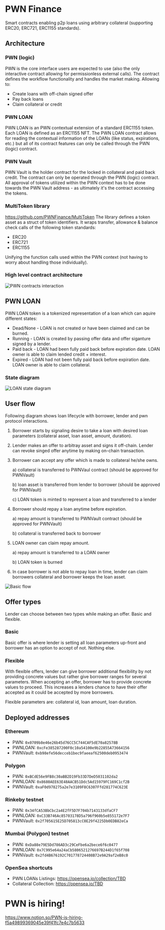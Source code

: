 # PWN Finance
Smart contracts enabling p2p loans using arbitrary collateral (supporting ERC20, ERC721, ERC1155 standards).

## Architecture
### PWN (logic)
PWN is the core interface users are expected to use (also the only interactive contract allowing for permissionless external calls).
The contract defines the workflow functionality and handles the market making. Allowing to:
- Create loans with off-chain signed offer
- Pay back loans
- Claim collateral or credit

### PWN LOAN
PWN LOAN is an PWN contextual extension of a standard ERC1155 token. Each LOAN is defined as an ERC1155 NFT.
The PWN LOAN contract allows for reading the contextual information of the LOANs (like status, expirations, etc.)
but all of its contract features can only be called through the PWN (logic) contract. 

### PWN Vault
PWN Vault is the holder contract for the locked in collateral and paid back credit.
The contract can only be operated through the PWN (logic) contract. 
All approval of tokens utilized within the PWN context has to be done towards the PWN Vault address - 
as ultimately it's the contract accessing the tokens. 

### MultiToken library
https://github.com/PWNFinance/MultiToken
The library defines a token asset as a struct of token identifiers. 
It wraps transfer, allowance & balance check calls of the following token standards:
- ERC20
- ERC721 
- ERC1155

Unifying the function calls used within the PWN context (not having to worry about handling those individually).

### High level contract architecture
![PWN contracts interaction](.github/img/pwn-hf.png "PWN contracts interaction")

## PWN LOAN
PWN LOAN token is a tokenized representation of a loan which can aquire different states:
- Dead/None - LOAN is not created or have been claimed and can be burned.
- Running - LOAN is created by passing offer data and offer siganture signed by a lender.
- Paid back - LOAN had been fully paid back before expiration date. LOAN owner is able to claim lended credit + interest.
- Expired - LOAN had not been fully paid back before expiration date. LOAN owner is able to claim collateral.

### State diagram
![LOAN state diagram](.github/img/loan-state.png "LOAN state diagram")

## User flow
Following diagram shows loan lifecycle with borrower, lender and pwn protocol interactions.

1. Borrower starts by signaling desire to take a loan with desired loan parameters (collateral asset, loan asset, amount, duration).
2. Lender makes an offer to arbitray asset and signs it off-chain. Lender can revoke singed offer anytime by making on-chain transaction.
3. Borrower can accept any offer which is made to collateral he/she owns.

    a) collateral is transferred to PWNVaul contract (should be approved for PWNVault)

    b) loan asset is transferred from lender to borrower (should be approved for PWNVault)

    c) LOAN token is minted to represent a loan and transferred to a lender

4. Borrower should repay a loan anytime before expiration.

    a) repay amount is transferred to PWNVault contract (should be approved for PWNVault)

    b) collateral is transferred back to borrower

5. LOAN owner can claim repay amount.

    a) repay amount is transferred to a LOAN owner

    b) LOAN token is burned

6. In case borrower is not able to repay loan in time, lender can claim borrowers collateral and borrower keeps the loan asset.

![Basic flow](.github/img/pwn-flow.png "Basic flow")

## Offer types
Lender can choose between two types while making an offer. Basic and flexible.

### Basic
Basic offer is where lender is setting all loan parameters up-front and borrower has an option to accept of not. Nothing else.

### Flexible
With flexible offers, lender can give borrower additional flexibility by not providing concrete values but rather give borrower ranges for several parameters. When accepting an offer, borrower has to provide concrete values to proceed. This increases a lenders chance to have their offer accepted as it could be accepted by more borrowers.

Flexible parameters are: collateral id, loan amount, loan duration.

## Deployed addresses
### Ethereum
- PWN: `0x0709b8e46e26b45d76CC5C744CAF5dE70a82578B`
- PWNLOAN: `0xcFe385287200F0c10a54100e9b22855A73664156`
- PWNVault: `0xb98efe56decceb1bec9faeeaf62500deb0953474`

### Polygon
- PWN: `0xBCdE56e9FB8c30aBB2D19Fb33D7DeD5031102da2`
- PWNLOAN: `0x8680AEE63E48AACB51Ddc5Ad15979FC169C1cf2B`
- PWNVault: `0xaF0d978275a2e7e3109F8C6307Ffd281774C623E`

### Rinkeby testnet
- PWN: `0x34fCA53BbCbc2a4E2fF5D7F704b7143133dfaCF7`
- PWNLOAN: `0xC33B746Ac85703178D5a796f960b5e855172e7F7`
- PWNVault: `0x2f705615E25D705813cC0E29f4225Db0EDB82eCa`

### Mumbai (Polygon) testnet
- PWN: `0xDa88e79E5Dd786AD3c29CeFbe6a2bece6f6c0477`
- PWNLOAN: `0x7C995e64a24aCb5806521276697B244D1f65f708`
- PWNVault: `0x2fd4B676192C701778724408B72e9A29af2eB8c0`


### OpenSea shortcuts
- PWN LOANs Listings: https://opensea.io/collection/TBD
- Collateral Collection: https://opensea.io/TBD

# PWN is hiring!
https://www.notion.so/PWN-is-hiring-f5a49899369045e39f41fc7e4c7b5633
